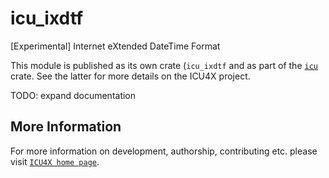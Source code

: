 # icu_ixdtf 

\[Experimental\] Internet eXtended DateTime Format

This module is published as its own crate (`icu_ixdtf` and as part of the [`icu`](https://docs.rs/icu/latest/icu/) crate. See the latter for more details on the ICU4X project.

TODO: expand documentation

[`ICU4X`]: ../icu/index.html

## More Information

For more information on development, authorship, contributing etc. please visit [`ICU4X home page`](https://github.com/unicode-org/icu4x).
